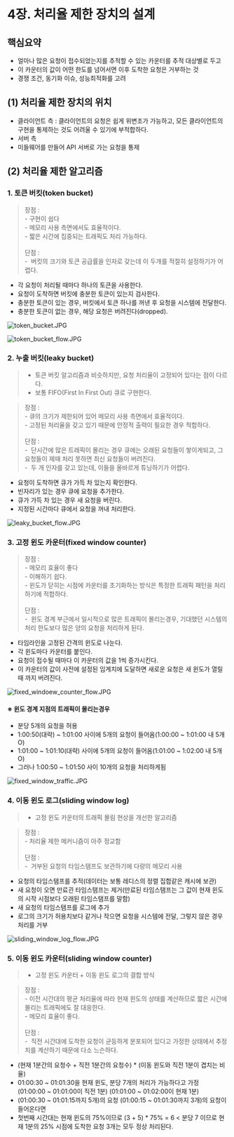 # 4장. 처리율 제한 장치의 설계

## 핵심요약
- 얼마나 많은 요청이 접수되었는지를 추적할 수 있는 카운터를 추적 대상별로 두고
- 이 카운터의 값이 어떤 한도를 넘어서면 이후 도착한 요청은 거부하는 것
- 경쟁 조건, 동기화 이슈, 성능최적화를 고려


## (1) 처리율 제한 장치의 위치
- 클라이언트 측 : 클라이언트의 요청은 쉽게 위변조가 가능하고, 모든 클라이언트의 구현을 통제하는 것도 어려울 수 있기에 부적합하다.
- 서버 측
- 미들웨어를 만들어 API 서버로 가는 요청을 통제

## (2) 처리율 제한 알고리즘

### 1. 토큰 버킷(token bucket)
> 장점 :
> <br> -&nbsp;구현이 쉽다
> <br> -&nbsp;메모리 사용 측면에서도 효율적이다.
> <br> -&nbsp;짧은 시간에 집중되는 트래픽도 처리 가능하다.
> <br><br>
> 단점 :
> <br> -&nbsp; 버킷의 크기와 토큰 공급률을 인자로 갖는데 이 두개를 적절히 설정하기가 어렵다.
- 각 요청이 처리될 때마다 하나의 토큰을 사용한다.
- 요청이 도착하면 버킷에 충분한 토큰이 있는지 검사한다.
- 충분한 토큰이 있는 경우, 버킷에서 토큰 하나를 꺼낸 후 요청을 시스템에 전달한다.
- 충분한 토큰이 없는 경우, 해당 요청은 버려진다(dropped).

![token_bucket.JPG](../images/chapter4/token_bucket.JPG)

![token_bucket_flow.JPG](../images/chapter4/token_bucket_flow.JPG)

### 2. 누출 버킷(leaky bucket)
> - 토큰 버킷 알고리즘과 비슷하지만, 요청 처리율이 고정되어 있다는 점이 다르다.
> - 보통 FIFO(First In First Out) 큐로 구현한다.

> 장점 :
> <br> -&nbsp;큐의 크기가 제한되어 있어 메모리 사용 측면에서 효율적이다.
> <br> -&nbsp;고정된 처리율을 갖고 있기 때문에 안정적 출력이 필요한 경우 적합하다.
> <br><br>
> 단점 :
> <br> -&nbsp; 단시간에 많은 트래픽이 몰리는 경우 큐에는 오래된 요청들이 쌓이게되고, 그 요청들이 제때 처리 못하면 최신 요청들이 버려진다.
> <br> -&nbsp; 두 개 인자를 갖고 있는데, 이들을 올바르게 튜닝하기가 어렵다.

- 요청이 도착하면 큐가 가득 차 있는지 확인한다.
- 빈자리가 있는 경우 큐에 요청을 추가한다.
- 큐가 가득 차 있는 경우 새 요청을 버린다.
- 지정된 시간마다 큐에서 요청을 꺼내 처리한다.

![leaky_bucket_flow.JPG](../images/chapter4/leaky_bucket_flow.JPG)

### 3. 고정 윈도 카운터(fixed window counter)

> 장점 :
> <br> -&nbsp;메모리 효율이 좋다
> <br> -&nbsp;이해하기 쉽다.
> <br> -&nbsp;윈도가 닫히는 시점에 카운터를 초기화하는 방식은 특정한 트래픽 패턴을 처리하기에 적합하다.
> <br><br>
> 단점 :
> <br> -&nbsp; 윈도 경계 부근에서 일시적으로 많은 트래픽이 몰리는경우, 기대했던 시스템의 처리 한도보다 많은 양의 요청을 처리하게 된다.



- 타임라인을 고정된 간격의 윈도로 나눈다.
- 각 윈도마다 카운터를 붙인다.
- 요청이 접수될 때마다 이 카운터의 값을 1씩 증가시킨다.
- 이 카운터의 값이 사전에 설정된 임계치에 도달하면 새로운 요청은 새 윈도가 열릴때 까지 버려진다.

![fixed_windoew_counter_flow.JPG](../images/chapter4/fixed_windoew_counter_flow.JPG)

#### ※ 윈도 경계 지점의 트래픽이 몰리는경우

- 분당 5개의 요청을 허용
- 1:00:50(대략) ~ 1:01:00 사이에 5개의 요청이 들어옴(1:00:00 ~ 1:01:00 내 5개 O)
- 1:01:00 ~ 1:01:10(대략) 사이에 5개의 요청이 들어옴(1:01:00 ~ 1:02:00 내 5개 O)
- 그러나 1:00:50 ~ 1:01:50 사이 10개의 요청을 처리하게됨

![fixed_window_traffic.JPG](../images/chapter4/fixed_window_traffic.JPG)


### 4. 이동 윈도 로그(sliding window log)
> - 고정 윈도 카운터의 트래픽 몰림 현상을 개선한 알고리즘

> 장점 :
> <br> -&nbsp;처리율 제한 메커니즘이 아주 정교함
> <br><br>
> 단점 :
> <br> -&nbsp; 거부된 요청의 타임스탬프도 보관하기에 다량의 메모리 사용

- 요청의 타임스탬프를 추적(데이터는 보통 레디스의 정렬 집합같은 캐시에 보관)
- 새 요청이 오면 만료괸 타임스탬프는 제거(만료된 타임스탬프는 그 값이 현재 윈도의 시작 시점보다 오래된 타임스탬프를 말함)
- 새 요청의 타임스탬프를 로그에 추가
- 로그의 크기가 허용치보다 같거나 작으면 요청을 시스템에 전달, 그렇지 않은 경우 처리를 거부

![sliding_window_log_flow.JPG](../images/chapter4/sliding_window_log_flow.JPG)


### 5. 이동 윈도 카운터(sliding window counter)
> - 고정 윈도 카운터 + 이동 윈도 로그의 결합 방식

> 장점 :
> <br> -&nbsp;이전 시간대의 평균 처리율에 따라 현재 윈도의 상태를 계산하므로 짧은 시간에 몰리는 트래픽에도 잘 대응한다.
> <br> -&nbsp;메모리 효율이 좋다.
> <br><br>
> 단점 :
> <br> -&nbsp; 직전 시간대에 도착한 요청이 균등하게 분포되어 있다고 가정한 상태에서 추정치를 계산하기 때문에 다소 느슨하다.

- (현재 1분간의 요청수 + 직전 1분간의 요청수) * (이동 윈도와 직전 1분이 겹치는 비율)
- 01:00:30 ~ 01:01:30을 현재 윈도, 분당 7개의 처리가 가능하다고 가정 (01:00:00 ~ 01:01:00이 직전 1분) (01:01:00 ~ 01:02:00이 현재 1분)
- (01:00:30 ~ 01:01:15까지 5개)의 요청 (01:00:15 ~ 01:01:30까지 3개)의 요청이 들어온다면
- 첫번째 시간대는 현재 윈도의 75%이므로 (3 + 5) * 75% = 6 < 분당 7 이므로 현재 1분의 25% 시점에 도착한 요청 3개는 모두 정상 처리된다.
 